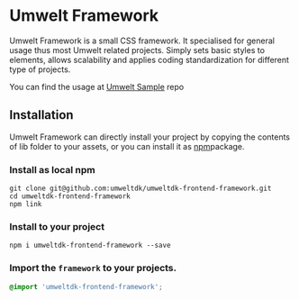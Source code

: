 # Umwelt Framework

Umwelt Framework is a small CSS framework. It specialised for general usage thus most Umwelt related projects.
Simply sets basic styles to elements, allows scalability and applies coding standardization for different
type of projects.

You can find the usage at [Umwelt Sample](https://github.com/umweltdk/umweltdk-frontend-framework-sampe) repo

## Installation
Umwelt Framework can directly install your project by copying the contents of lib folder to your assets, or you can install it as [npm](https://www.npmjs.org/)package.

### Install as local npm
```
git clone git@github.com:umweltdk/umweltdk-frontend-framework.git
cd umweltdk-frontend-framework
npm link
```

### Install to your project
```
npm i umweltdk-frontend-framework --save
```

### Import the `framework` to your projects.

```SCSS
@import 'umweltdk-frontend-framework';
```

